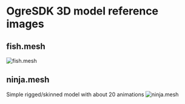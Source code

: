 # OgreSDK 3D model reference images

## fish.mesh
![fish.mesh](screenshots/fish_mesh.gif)

## ninja.mesh
Simple rigged/skinned model with about 20 animations
![ninja.mesh](screenshots/ninja_mesh.gif)
